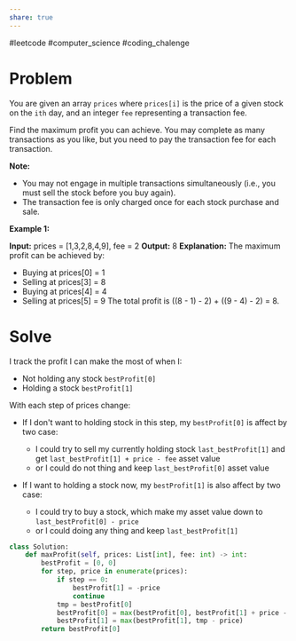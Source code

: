 ```yaml
---
share: true
---
```

#leetcode #computer_science #coding_chalenge

# Problem

You are given an array `prices` where `prices[i]` is the price of a given stock on the `ith` day, and an integer `fee` representing a transaction fee.

Find the maximum profit you can achieve. You may complete as many transactions as you like, but you need to pay the transaction fee for each transaction.

**Note:**

- You may not engage in multiple transactions simultaneously (i.e., you must sell the stock before you buy again).
- The transaction fee is only charged once for each stock purchase and sale.

**Example 1:**

**Input:** prices = [1,3,2,8,4,9], fee = 2
**Output:** 8
**Explanation:** The maximum profit can be achieved by:
- Buying at prices[0] = 1
- Selling at prices[3] = 8
- Buying at prices[4] = 4
- Selling at prices[5] = 9
The total profit is ((8 - 1) - 2) + ((9 - 4) - 2) = 8.

# Solve

I track the profit I can make the most of when I:
- Not holding any stock `bestProfit[0]`
- Holding a stock `bestProfit[1]`

With each step of prices change:

- If I don't want to holding stock in this step, my `bestProfit[0]` is affect by two case:
	- I could try to sell my currently holding stock `last_bestProfit[1]` and get `last_bestProfit[1] + price - fee` asset value 
	- or I could do not thing and keep `last_bestProfit[0]` asset value

- If I want to holding a stock now, my `bestProfit[1]` is also affect by two case: 
	- I could try to buy a stock, which make my asset value down to  `last_bestProfit[0] - price` 
	- or I could doing any thing and keep `last_bestProfit[1]`

```python
class Solution:
    def maxProfit(self, prices: List[int], fee: int) -> int:
        bestProfit = [0, 0]
        for step, price in enumerate(prices):
            if step == 0:
                bestProfit[1] = -price
                continue
            tmp = bestProfit[0]
            bestProfit[0] = max(bestProfit[0], bestProfit[1] + price - fee)
            bestProfit[1] = max(bestProfit[1], tmp - price)
        return bestProfit[0]

```